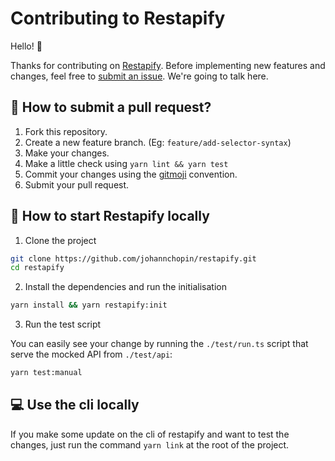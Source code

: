 # Contributing to Restapify

Hello! 👋

Thanks for contributing on [Restapify](https://github.com/johannchopin/restapify/). Before implementing new features and changes, feel free to [submit an issue](https://github.com/johannchopin/restapify/issues/new). We're going to talk here.

## 🌱 How to submit a pull request?

1. Fork this repository.
2. Create a new feature branch. (Eg: `feature/add-selector-syntax`)
3. Make your changes.
4. Make a little check using `yarn lint && yarn test`
5. Commit your changes using the [gitmoji](https://gitmoji.dev/) convention.
6. Submit your pull request.

## 🔨 How to start Restapify locally

1. Clone the project

```bash
git clone https://github.com/johannchopin/restapify.git
cd restapify
```

2. Install the dependencies and run the initialisation

```bash
yarn install && yarn restapify:init
```

3. Run the test script

You can easily see your change by running the `./test/run.ts` script that serve the mocked API from `./test/api`:

```bash
yarn test:manual
```

## 💻 Use the cli locally

If you make some update on the cli of restapify and want to test the changes, just run the command `yarn link` at the root of the project.
